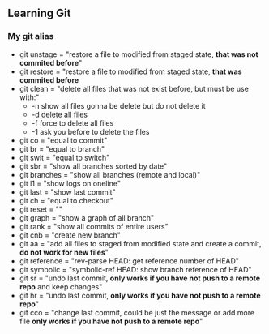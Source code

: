 ## Learning Git 

### My git alias
- git unstage = "restore a file to modified from staged state, **that was not commited before**"
- git restore = "restore a file to modified from staged state, **that was commited before**
- git clean = "delete all files that was not exist before, but must be use with:"
  - -n show all files gonna be delete but do not delete it
  - -d delete all files
  - -f force to delete all files
  - -1 ask you before to delete the files
- git co = "equal to commit"
- git br = "equal to branch"
- git swit = "equal to switch"
- git sbr = "show all branches sorted by date"
- git branches = "show all branches (remote and local)"
- git l1 = "show logs on oneline"
- git last = "show last commit"
- git ch = "equal to checkout"
- git reset = ""
- git graph = "show a graph of all branch"
- git rank = "show all commits of entire users"
- git cnb = "create new branch"
- git aa = "add all files to staged from modified state and create a commit, **do not work for new files**"
- git reference = "rev-parse HEAD: get reference number of HEAD"
- git symbolic = "symbolic-ref HEAD: show branch reference of HEAD"
- git sr = "undo last commit, **only works if you have not push to a remote repo** and keep changes"
- git hr = "undo last commit, **only works if you have not push to a remote repo**"
- git cco = "change last commit, could be just the message or add more file **only works if you have not push to a remote repo**"